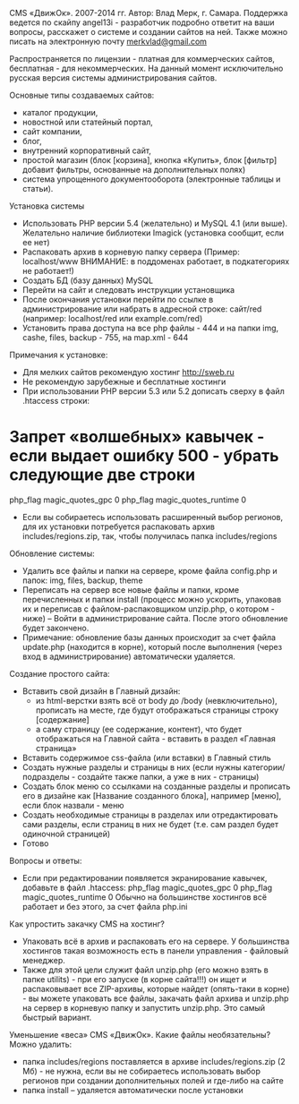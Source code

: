 CMS «ДвижОк». 2007-2014 гг. 
Автор: Влад Мерк, г. Самара.
Поддержка ведется по скайпу angel13i - разработчик подробно ответит на ваши вопросы, расскажет о системе и создании сайтов на ней. Также можно писать на электронную почту merkvlad@gmail.com

Распространяется по лицензии - платная для коммерческих сайтов, бесплатная - для некоммерческих.
На данный момент исключительно русская версия системы администрирования сайтов.

Основные типы создаваемых сайтов:
- каталог продукции,
- новостной или статейный портал,
- сайт компании,
- блог,
- внутренний корпоративный сайт,
- простой магазин (блок [корзина], кнопка «Купить», блок [фильтр] добавит фильтры, основанные на дополнительных полях)
- система упрощенного документооборота (электронные таблицы и статьи).

Установка системы
- Использовать PHP версии 5.4 (желательно) и MySQL 4.1 (или выше). Желательно наличие библиотеки Imagick (установка сообщит, если ее нет)
- Распаковать архив в корневую папку сервера (Пример: localhost/www ВНИМАНИЕ: в поддоменах работает, в подкатегориях не работает!)
- Создать БД (базу данных) MySQL
- Перейти на сайт и следовать инструкции установщика
- После окончания установки перейти по ссылке в администрирование или набрать в адресной строке: сайт/red (например: localhost/red или example.com/red)
- Установить права доступа на все php файлы - 444 и на папки img, cashe, files, backup - 755, на map.xml - 644

Примечания к установке:
- Для мелких сайтов рекомендую хостинг http://sweb.ru
- Не рекомендую зарубежные и бесплатные хостинги
- При использовании PHP версии 5.3 или 5.2 дописать сверху в файл .htaccess строки:
# Запрет «волшебных» кавычек - если выдает ошибку 500 - убрать следующие две строки
php_flag magic_quotes_gpc 0
php_flag magic_quotes_runtime 0
- Если вы собираетесь использовать расширенный выбор регионов, для их установки потребуется распаковать архив includes/regions.zip, так, чтобы получилась папка includes/regions

Обновление системы:
- Удалить все файлы и папки на сервере, кроме файла config.php и папок: img, files, backup, theme
- Переписать на сервер все новые файлы и папки, кроме перечисленных и папки install (процесс можно ускорить, упаковав их и переписав с файлом-распаковщиком unzip.php, о котором - ниже)
– Войти в администрирование сайта. После этого обновление будет закончено.
- Примечание: обновление базы данных происходит за счет файла update.php (находится в корне), который после выполнения (через вход в администрирование) автоматически удаляется.

Создание простого сайта:
- Вставить свой дизайн в Главный дизайн:
	- из html-верстки взять всё от body до /body (невключительно), прописать на месте, где будут отображаться страницы строку [содержание]
	- а саму страницу (ее содержание, контент), что будет отображаться на Главной сайта - вставить в раздел «Главная страница»
- Вставить содержимое css-файла (или вставки) в Главный стиль
- Создать нужные разделы и страницы в них (если нужны категории/подразделы - создайте также папки, а уже в них - страницы)
- Создать блок меню со ссылками на созданные разделы и прописать его в дизайне как [Название созданного блока], например [меню], если блок назвали - меню
- Создать необходимые страницы в разделах или отредактировать сами разделы, если страниц в них не будет (т.е. сам раздел будет одиночной страницей)
- Готово

Вопросы и ответы:
- Если при редактировании появляется экранирование кавычек, добавьте в файл .htaccess: 
php_flag magic_quotes_gpc 0
php_flag magic_quotes_runtime 0
Обычно на большинстве хостингов всё работает и без этого, за счет файла php.ini

Как упростить закачку CMS на хостинг?
- Упаковать всё в архив и распаковать его на сервере. У большинства хостингов такая возможность есть в панели управления - файловый менеджер. 
- Также для этой цели служит файл unzip.php (его можно взять в папке utilits) - при его запуске (в корне сайта!!!) он ищет и распаковывает все ZIP-архивы, которые найдет (опять-таки в корне) - вы можете упаковать все файлы, закачать файл архива и unzip.php на сервер в корневую папку и запустить unzip.php. Это самый быстрый вариант.

Уменьшение «веса» CMS «ДвижОк». Какие файлы необязательны? Можно удалить:
- папка includes/regions поставляется в архиве includes/regions.zip (2 Мб) - не нужна, если вы не собираетесь использовать выбор регионов при создании дополнительных полей и где-либо на сайте
- папка install – удаляется автоматически после установки
